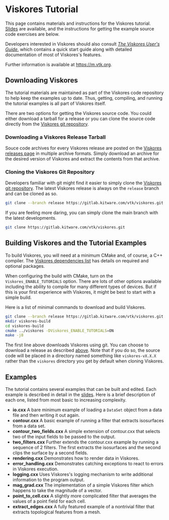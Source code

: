# Viskores Tutorial

This page contains materials and instructions for the Viskores tutorial.
[Slides] are available, and the instructions for getting the example source
code exercises are below.

Developers interested in Viskores should also consult _[The Viskores User's
Guide]_, which contains a quick start guide along with detailed
documentation of most of Viskores's features.

Further information is available at https://m.vtk.org.

## Downloading Viskores

The tutorial materials are maintained as part of the Viskores code repository
to help keep the examples up to date. Thus, getting, compiling, and running
the tutorial examples is all part of Viskores itself.

There are two options for getting the Viskores source code. You could either
download a tarball for a release or you can clone the source code directly
from the [Viskores git repository].

### Downloading a Viskores Release Tarball

Souce code archives for every Viskores release are posted on the [Viskores
releases page] in multiple archive formats. Simply download an archive for
the desired version of Viskores and extract the contents from that archive.

### Cloning the Viskores Git Repository

Developers familiar with git might find it easier to simply clone the [Viskores
git repository]. The latest Viskores release is always on the `release` branch
and can be cloned as so.

```sh
git clone --branch release https://gitlab.kitware.com/vtk/viskores.git
```

If you are feeling more daring, you can simply clone the main branch with
the latest developments.

```sh
git clone https://gitlab.kitware.com/vtk/viskores.git
```

## Building Viskores and the Tutorial Examples

To build Viskores, you will need at a minimum CMake and, of course, a C++
compiler. The [Viskores dependencies list] has details on required and
optional packages.

When configuring the build with CMake, turn on the `Viskores_ENABLE_TUTORIALS`
option. There are lots of other options available including the ability to
compile for many different types of devices. But if this is your first
experience with Viskores, it might be best to start with a simple build.

Here is a list of minimal commands to download and build Viskores.

```sh
git clone --branch release https://gitlab.kitware.com/vtk/viskores.git
mkdir viskores-build
cd viskores-build
cmake ../viskores -DViskores_ENABLE_TUTORIALS=ON
make -j8
```

The first line above downloads Viskores using git. You can choose to download
a release as described [above](#downloading-a-viskores-release-tarball). Note
that if you do so, the source code will be placed in a directory named
something like `viskores-vX.X.X` rather than the `viskores` directory you get by
default when cloning Viskores.

## Examples

The tutorial contains several examples that can be built and edited. Each
example is described in detail in the [slides]. Here is a brief description
of each one, listed from most basic to increasing complexity.

* **io.cxx** A bare minimum example of loading a `DataSet` object from a
  data file and then writing it out again.
* **contour.cxx** A basic example of running a filter that extracts
  isosurfaces from a data set.
* **contour_two_fields.cxx** A simple extension of contour.cxx that selects
  two of the input fields to be passed to the output.
* **two_filters.cxx** Further extends the contour.cxx example by running a
  sequence of 2 filters. The first extracts the isosurfaces and the second
  clips the surface by a second fields.
* **rendering.cxx** Demonstrates how to render data in Viskores.
* **error_handling.cxx** Demonstrates catching exceptions to react to
  errors in Viskores execution.
* **logging.cxx** Uses Viskores's logging mechanism to write additional
  information to the program output.
* **mag_grad.cxx** The implementation of a simple Viskores filter which
  happens to take the magnitude of a vector.
* **point_to_cell.cxx** A slightly more complicated filter that averages
  the values of a point field for each cell.
* **extract_edges.cxx** A fully featured example of a nontrivial filter
  that extracts topological features from a mesh.

[slides]: https://www.dropbox.com/s/4pp4xf1jlvlt4th/Viskores_Tutorial_VIS22.pptx?dl=0
[The Viskores User's Guide]: https://gitlab.kitware.com/vtk/viskores-user-guide/-/wikis/home
[Viskores git repository]: https://gitlab.kitware.com/vtk/viskores
[Viskores releases page]: https://gitlab.kitware.com/vtk/viskores/-/releases
[Viskores dependencies list]: https://gitlab.kitware.com/vtk/viskores#dependencies
